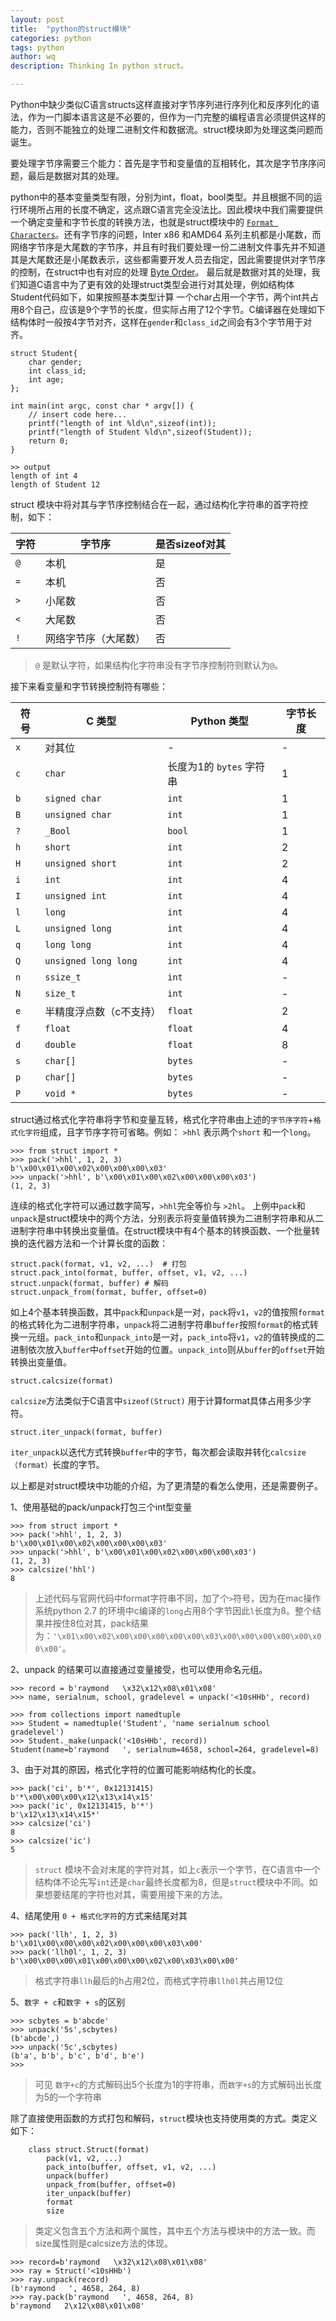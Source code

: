 ```yaml
---
layout: post
title:  "python的struct模块"
categories: python
tags: python
author: wq
description: Thinking In python struct。

---
```

Python中缺少类似C语言structs这样直接对字节序列进行序列化和反序列化的语法，作为一门脚本语言这是不必要的，但作为一门完整的编程语言必须提供这样的能力，否则不能独立的处理二进制文件和数据流。struct模块即为处理这类问题而诞生。

要处理字节序需要三个能力：首先是字节和变量值的互相转化，其次是字节序序问题，最后是数据对其的处理。

python中的基本变量类型有限，分别为int，float，bool类型。并且根据不同的运行环境所占用的长度不确定，这点跟C语言完全没法比。因此模块中我们需要提供一个确定变量和字节长度的转换方法，也就是struct模块中的 [`Format Characters`](https://docs.python.org/3/library/struct.html#format-characters)。还有字节序的问题，Inter x86 和AMD64 系列主机都是小尾数，而网络字节序是大尾数的字节序，并且有时我们要处理一份二进制文件事先并不知道其是大尾数还是小尾数表示，这些都需要开发人员去指定，因此需要提供对字节序的控制，在struct中也有对应的处理 [Byte Order](https://docs.python.org/3/library/struct.html#byte-order-size-and-alignment)。 最后就是数据对其的处理，我们知道C语言中为了更有效的处理struct类型会进行对其处理，例如结构体 Student代码如下，如果按照基本类型计算 一个char占用一个字节，两个int共占用8个自己，应该是9个字节的长度，但实际占用了12个字节。C编译器在处理如下结构体时一般按4字节对齐，这样在`gender`和`class_id`之间会有3个字节用于对齐。

```
struct Student{
    char gender;
    int class_id;
    int age;
};

int main(int argc, const char * argv[]) {
    // insert code here...
    printf("length of int %ld\n",sizeof(int));
    printf("length of Student %ld\n",sizeof(Student));
    return 0;
}

>> output
length of int 4
length of Student 12

```
struct 模块中将对其与字节序控制结合在一起，通过结构化字符串的首字符控制，如下：

字符 | 字节序 | 是否sizeof对其
---|---|---
`@` | 本机      | 是
`=` | 本机      | 否
`>` | 小尾数    | 否
`<` | 大尾数    | 否
`!` | 网络字节序（大尾数）| 否
> `@` 是默认字符，如果结构化字符串没有字节序控制符则默认为`@`。

接下来看变量和字节转换控制符有哪些：

符号 | C 类型 | Python 类型 | 字节长度
---|---|---|---
`x` | 对其位 | - | -
`c` | `char` | 长度为1的 `bytes` 字符串 | 1
`b` | `signed char` | `int` | 1
`B` | `unsigned char` | `int` | 1
`?` | `_Bool` | `bool` | 1
`h` | `short` | `int` | 2
`H` | `unsigned short` | `int` | 2
`i` | `int` | `int` | 4
`I` | `unsigned int` | `int` | 4
`l` | `long` | `int` | 4
`L` | `unsigned long` | `int` | 4
`q` | `long long` | `int` | 4
`Q` | `unsigned long long` | `int` | 4
`n` | `ssize_t` | `int` | -
`N` | `size_t` | `int` | -
`e` | 半精度浮点数（c不支持） | `float` | 2
`f` | `float` | `float` | 4
`d` | `double` | `float` | 8
`s` | `char[]` | `bytes` | -
`p` | `char[]` | `bytes` | -
`P` | `void *` | `bytes` | -

struct通过格式化字符串将字节和变量互转，格式化字符串由上述的`字节序字符`+`格式化字符`组成，且字节序字符可省略。例如： `>hhl` 表示两个`short` 和一个`long`。
```
>>> from struct import *
>>> pack('>hhl', 1, 2, 3)
b'\x00\x01\x00\x02\x00\x00\x00\x03'
>>> unpack('>hhl', b'\x00\x01\x00\x02\x00\x00\x00\x03')
(1, 2, 3)

```
连续的格式化字符可以通过数字简写，`>hhl`完全等价与 `>2hl`。
上例中`pack`和`unpack`是struct模块中的两个方法，分别表示将变量值转换为二进制字符串和从二进制字符串中转换出变量值。在struct模块中有4个基本的转换函数、一个批量转换的迭代器方法和一个计算长度的函数：

```
struct.pack(format, v1, v2, ...)  # 打包
struct.pack_into(format, buffer, offset, v1, v2, ...)
struct.unpack(format, buffer) # 解码
struct.unpack_from(format, buffer, offset=0)
```
如上4个基本转换函数，其中`pack`和`unpack`是一对，`pack`将`v1`，`v2`的值按照`format`的格式转化为二进制字符串，`unpack`将二进制字符串`buffer`按照`format`的格式转换一元组。`pack_into`和`unpack_into`是一对，`pack_into`将`v1`，`v2`的值转换成的二进制依次放入`buffer`中`offset`开始的位置。`unpack_into`则从`buffer`的`offset`开始转换出变量值。

```
struct.calcsize(format)
```
`calcsize`方法类似于C语言中`sizeof(Struct)` 用于计算format具体占用多少字符。

```
struct.iter_unpack(format, buffer)
```
`iter_unpack`以迭代方式转换`buffer`中的字节，每次都会读取并转化`calcsize（format）`长度的字节。

以上都是对struct模块中功能的介绍，为了更清楚的看怎么使用，还是需要例子。

1、使用基础的pack/unpack打包三个int型变量

```
>>> from struct import *
>>> pack('>hhl', 1, 2, 3)
b'\x00\x01\x00\x02\x00\x00\x00\x03'
>>> unpack('>hhl', b'\x00\x01\x00\x02\x00\x00\x00\x03')
(1, 2, 3)
>>> calcsize('hhl')
8
```
> 上述代码与官网代码中format字符串不同，加了个`>`符号，因为在mac操作系统python 2.7 的环境中c编译的`long`占用8个字节因此`l`长度为8。整个结果并按住8位对其，pack结果为：`'\x01\x00\x02\x00\x00\x00\x00\x00\x03\x00\x00\x00\x00\x00\x00\x00'`。

2、unpack 的结果可以直接通过变量接受，也可以使用命名元组。
```
>>> record = b'raymond   \x32\x12\x08\x01\x08'
>>> name, serialnum, school, gradelevel = unpack('<10sHHb', record)

>>> from collections import namedtuple
>>> Student = namedtuple('Student', 'name serialnum school gradelevel')
>>> Student._make(unpack('<10sHHb', record))
Student(name=b'raymond   ', serialnum=4658, school=264, gradelevel=8)
```

3、由于对其的原因，格式化字符的位置可能影响结构化的长度。

```
>>> pack('ci', b'*', 0x12131415)
b'*\x00\x00\x00\x12\x13\x14\x15'
>>> pack('ic', 0x12131415, b'*')
b'\x12\x13\x14\x15*'
>>> calcsize('ci')
8
>>> calcsize('ic')
5
```
> `struct` 模块不会对末尾的字符对其，如上`c`表示一个字节，在C语言中一个结构体不论先写`int`还是`char`最终长度都为8，但是`struct`模块中不同。如果想要结尾的字符也对其，需要用接下来的方法。

4、结尾使用 `0 + 格式化字符`的方式来结尾对其
```
>>> pack('llh', 1, 2, 3)
b'\x01\x00\x00\x00\x02\x00\x00\x00\x03\x00'
>>> pack('llh0l', 1, 2, 3)
b'\x00\x00\x00\x01\x00\x00\x00\x02\x00\x03\x00\x00'
```
> 格式字符串`llh`最后的h占用2位，而格式字符串`llh0l`共占用12位

5、`数字 + c`和`数字 + s`的区别
```
>>> scbytes = b'abcde'
>>> unpack('5s',scbytes)
(b'abcde',)
>>> unpack('5c',scbytes)
(b'a', b'b', b'c', b'd', b'e')
>>>
```
> 可见 `数字+c`的方式解码出5个长度为1的字符串，而`数字+s`的方式解码出长度为5的一个字符串

除了直接使用函数的方式打包和解码，`struct`模块也支持使用类的方式。类定义如下：

```
    class struct.Struct(format)
        pack(v1, v2, ...)
        pack_into(buffer, offset, v1, v2, ...)
        unpack(buffer)
        unpack_from(buffer, offset=0)
        iter_unpack(buffer)
        format
        size
```
> 类定义包含五个方法和两个属性，其中五个方法与模块中的方法一致。而size属性则是calcsize方法的体现。

```
>>> record=b'raymond   \x32\x12\x08\x01\x08'
>>> ray = Struct('<10sHHb')
>>> ray.unpack(record)
(b'raymond   ', 4658, 264, 8)
>>> ray.pack(b'raymond   ', 4658, 264, 8)
b'raymond   2\x12\x08\x01\x08'
```

